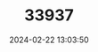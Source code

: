 ---
title: "33937"
category: "Cratoxylum maingayi"
draft: false
date: 2024-02-22 13:03:50
languages:
  Indonesian: ["Kayu Bonbon", "Pematang", "Semapat"]
  Thai: ["Taeo Kha"]
---